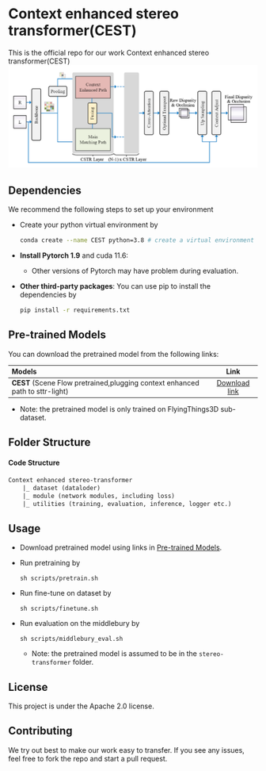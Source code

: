 # Context enhanced stereo transformer(CEST)



This is the official repo for our work Context enhanced stereo transformer(CEST)
![](media/netowrk.png)





## Dependencies
We recommend the following steps to set up your environment
- Create your python virtual environment by 
    ``` sh
    conda create --name CEST python=3.8 # create a virtual environment called "CEST" with python version 3.8
    ```
    
- **Install Pytorch 1.9** and cuda 11.6: 
  - Other versions of Pytorch may have problem during evaluation.
  
- **Other third-party packages**: You can use pip to install the dependencies by 
    ```sh
    pip install -r requirements.txt
    ``` 

## Pre-trained Models
You can download the pretrained model from the following links:

| Models                                                                        |  Link    | 
|:------------------------------------------------------------------------------|:---------:|
| **CEST** (Scene Flow pretrained,plugging context enhanced path to sttr-light) |  [Download link](https://drive.google.com/file/d/1ej-m6k8qr-o-X5E5ti6WFYMXKqIAYbf7/view?usp=sharing)    |
- Note: the pretrained model is only trained on FlyingThings3D sub-dataset. 

## Folder Structure
#### Code Structure
```
Context enhanced stereo-transformer
    |_ dataset (dataloder)
    |_ module (network modules, including loss)
    |_ utilities (training, evaluation, inference, logger etc.)
```
 


## Usage


- Download pretrained model using links in [Pre-trained Models](https://drive.google.com/file/d/1ej-m6k8qr-o-X5E5ti6WFYMXKqIAYbf7/view?usp=share_link).
- Run pretraining by
    ```
    sh scripts/pretrain.sh
    ```

- Run fine-tune on dataset by
    ```
    sh scripts/finetune.sh
    ```
  
- Run evaluation on the  middlebury  by
    ```
    sh scripts/middlebury_eval.sh
    ```
    - Note: the pretrained model is assumed to be in the `stereo-transformer` folder. 



    
## License
This project is under the Apache 2.0 license. 
 
## Contributing
We try out best to make our work easy to transfer. If you see any issues, feel free to fork the repo and start a pull request. 


